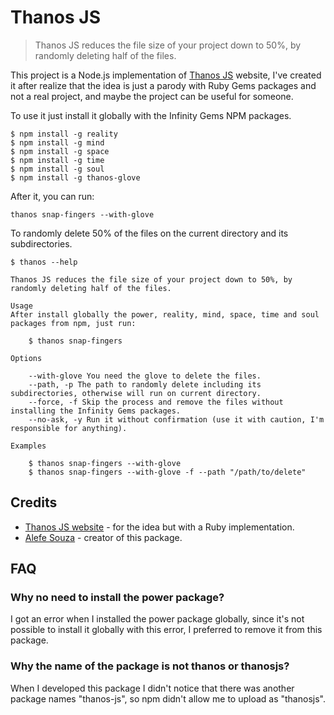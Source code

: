 # Thanos JS

> Thanos JS reduces the file size of your project down to 50%, by randomly deleting half of the files.

This project is a Node.js implementation of [Thanos JS](https://thanosjs.org/) website, I've created it after realize that the idea is just a parody with Ruby Gems packages and not a real project, and maybe the project can be useful for someone.

To use it just install it globally with the Infinity Gems NPM packages.

    $ npm install -g reality
    $ npm install -g mind
    $ npm install -g space
    $ npm install -g time
    $ npm install -g soul
    $ npm install -g thanos-glove

After it, you can run:

    thanos snap-fingers --with-glove

To randomly delete 50% of the files on the current directory and its subdirectories.

    $ thanos --help

    Thanos JS reduces the file size of your project down to 50%, by randomly deleting half of the files.

    Usage
    After install globally the power, reality, mind, space, time and soul packages from npm, just run:

        $ thanos snap-fingers

    Options

        --with-glove You need the glove to delete the files.
        --path, -p The path to randomly delete including its subdirectories, otherwise will run on current directory.
        --force, -f Skip the process and remove the files without installing the Infinity Gems packages.
        --no-ask, -y Run it without confirmation (use it with caution, I'm responsible for anything).

    Examples

        $ thanos snap-fingers --with-glove
        $ thanos snap-fingers --with-glove -f --path "/path/to/delete"

## Credits

- [Thanos JS website](https://thanosjs.org/) - for the idea but with a Ruby implementation.
- [Alefe Souza](https://alefesouza.com) - creator of this package.

## FAQ

### Why no need to install the power package?

I got an error when I installed the power package globally, since it's not possible to install it globally with this error, I preferred to remove it from this package.

### Why the name of the package is not thanos or thanosjs?

When I developed this package I didn't notice that there was another package names "thanos-js", so npm didn't allow me to upload as "thanosjs".
